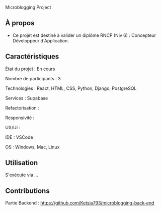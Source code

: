 Microblogging Project

## À propos 

- Ce projet est destiné à valider un diplôme RNCP (Niv 6) : Concepteur Développeur d'Application.

## Caractéristiques

État du projet : En cours

Nombre de participants : 3

Technologies : React, HTML, CSS, Python, Django, PostgreSQL

Services :  Supabase

Refactorisation : 

Responsivité : 

UX/UI : 

IDE : VSCode

OS : Windows, Mac, Linux 

## Utilisation 

S'exécute via ...

## Contributions

Partie Backend : https://github.com/Ketsia793/microblogging-back-end
